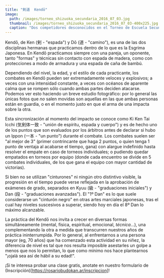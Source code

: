 ```yaml
---
title: "剣道  Kendō"
image: 
  path: /images/torneo_shizuoka_secundaria_2016_07_03.jpg
  thumbnail: /images/torneo_shizuoka_secundaria_2016_07_03-400x225.jpg
  caption: "Dos competidores desconocidos en el Torneo de Escuela Secundaria de Shizuoka - 03/07/2016"
---
```


Kendō, de Ken (剣 - "espada") y Dō (道 - "camino"), es una de las dos disciplinas hermanas que practicamos dentro de lo que es la Esgrima Japonesa. En Kendō practicamos siempre con una pareja, un oponente, tanto "formas" y técnicas sin contacto con espada de madera, como con protecciones a modo de armadura y una espada de caña de bambú.

Dependiendo del nivel, la edad, y el estilo de cada practicante, los combates en Kendō pueden ser extremadamente veloces y explosivos; a veces con una intensidad constante, a veces con océanos de aparente calma que se rompen sólo cuando ambas partes deciden atacarse. Podemos ver esto haciendo un breve estudio fotográfico: por lo general las únicas fotos que *no* salen movidas son aquellas en las que ambas personas están en guardia, o en el momento justo en que el arma de una impacta sobre la otra.

Esta sincronización al momento del impacto se conoce como Ki Ken Tai Icchi (気剣体一致 - "unión de espíritu, espada y cuerpo") y es de hecho uno de los puntos que son evaluados por los árbitros antes de declarar si hubo un Ippon (一本 - "un punto") durante el combate. Los combates suelen ser "al mejor de 3" (primer contrincante que haga 2 puntos, o quien tenga 1 punto de ventaja al acabarse el tiempo, gana) con alargue indefinido hasta resolver el empate en caso de torneos individuales; o pudiendo quedar empatados en torneos por equipo (donde cada encuentro se divide en 5 combates individuales, de los que gana el equipo con mayor cantidad de victorias).

Si bien no se utilizan "cinturones" ni ningún otro distintivo visible, la progresión en el tiempo puede verse reflejada en la aprobación de exámenes de grado, separados en Kyuu (級 - "graduaciones iniciales") y Dan (段 - "graduaciones avanzadas"). El "1º Dan" es lo que suele considerarse un "cinturón negro" en otras artes marciales japonesas, tras el cual hay niveles suscesivos a superar, siendo hoy en día el 8º Dan lo máximo alcanzable.

La práctica del Kendō nos invita a crecer en diversas formas simultáneamente (mental, física, espiritual, emocional, *técnica*...), una complementando la otra a medida que transcurren nuestros años de práctica ininterrumpida. Por lo general, al enfrentarnos a una persona mayor (eg, 70 años) que ha comenzado esta actividad en su niñez, la diferencia de nivel es tal que nos resulta imposible asestarles un golpe a menos que nos lo permitan, lo que como mínimo nos hace plantearnos "¡ojalá sea así de hábil a su edad!".

¡Si te interesa probar una clase gratis, anotate en nuestro formulario de (Inscripción)[https://rosariobudokan.ar/inscripcion]!